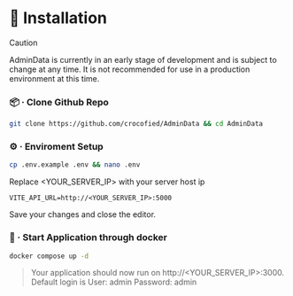 # 🚀 Installation
> [!CAUTION]
> AdminData is currently in an early stage of development and is subject to change at any time. It is not recommended for use in a production environment at this time.

### 📦 · Clone Github Repo
```sh
git clone https://github.com/crocofied/AdminData && cd AdminData
```

### ⚙️ · Enviroment Setup
```sh
cp .env.example .env && nano .env
```
Replace <YOUR_SERVER_IP> with your server host ip
```
VITE_API_URL=http://<YOUR_SERVER_IP>:5000
```
Save your changes and close the editor.

### 🐳 · Start Application through docker
```sh
docker compose up -d
```

> Your application should now run on http://<YOUR_SERVER_IP>:3000. Default login is User: admin Password: admin
